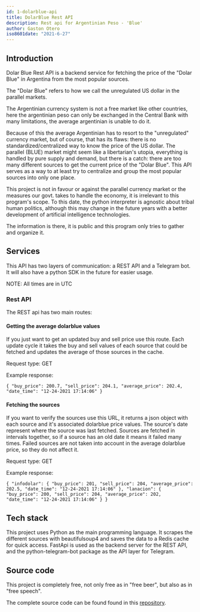 ```yaml
---
id: 1-dolarblue-api
title: DolarBlue Rest API
description: Rest api for Argentinian Peso - 'Blue'
author: Gaston Otero
iso8601date: "2021-6-27"
---
```


## Introduction

Dolar Blue Rest API is a backend service for fetching the price of the "Dolar Blue" in Argentina from the most popular sources.

The "Dolar Blue" refers to how we call the unregulated US dollar in the parallel markets.

The Argentinian currency system is not a free market like other countries, here the argentinian peso can only be exchanged
in the Central Bank with many limitations, the average argentinian is unable to do it.

Because of this the average Argentinian has to resort to the "unregulated" currency market, but of course, that has its flaws: there is no standardized/centralized way to know the price of the US dollar. The parallel (BLUE) market might seem like a libertarian's utopia, everything is handled by pure supply and demand, but there is a catch: there are too many different sources to get the current price of the "Dolar Blue". This API serves as a way to at least try to centralize and group the most popular sources into only one place.

This project is not in favour or against the parallel currency market or the measures our govt. takes to handle the economy,
it is irrelevant to this program's scope. To this date, the python interpreter is agnostic about tribal human politics, although this may change
in the future years with a better development of artificial intelligence technologies.

The information is there, it is public and this program only tries to gather and organize it.

## Services

This API has two layers of communication: a REST API and a Telegram bot. It will also have a python SDK in the future for easier usage.

NOTE: All times are in UTC

### Rest API

The REST api has two main routes:

#### Getting the average dolarblue values

If you just want to get an updated buy and sell price use this route.
Each update cycle it takes the buy and sell values of each source that could be fetched and updates
the average of those sources in the cache.

Request type: GET

Example response:

`{ "buy_price": 200.7, "sell_price": 204.1, "average_price": 202.4, "date_time": "12-24-2021 17:14:06" }`

#### Fetching the sources

If you want to verify the sources use this URL, it returns a json object with each source and it's associated
dolarblue price values. The source's date represent where the source was last fetched. Sources are fetched
in intervals together, so if a source has an old date it means it failed many times. Failed sources are not
taken into account in the average dolarblue price, so they do not affect it.

Request type: GET

Example response:

`{ "infodolar": { "buy_price": 201, "sell_price": 204, "average_price": 202.5, "date_time": "12-24-2021 17:14:06" }, "lanacion": { "buy_price": 200, "sell_price": 204, "average_price": 202, "date_time": "12-24-2021 17:14:06" } }`

## Tech stack

This project uses Python as the main programming language.
It scrapes the different sources with beautifulsoup4 and saves the data to a Redis cache for quick access.
FastApi is used as the backend server for the REST API, and the python-telegram-bot package as the API layer for Telegram.

## Source code

This project is completely free, not only free as in "free beer", but also as in "free speech".

The complete source code can be found found in this [repository](https://github.com/gastonoterom/dolarblue).
